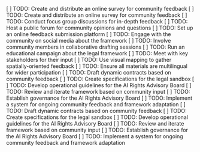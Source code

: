 [ ] TODO: Create and distribute an online survey for community feedback
[ ] TODO: Create and distribute an online survey for community feedback
[ ] TODO: Conduct focus group discussions for in-depth feedback
[ ] TODO: Host a public forum for community opinions and questions
[ ] TODO: Set up an online feedback submission platform
[ ] TODO: Engage with the community on social media about the framework
[ ] TODO: Involve community members in collaborative drafting sessions
[ ] TODO: Run an educational campaign about the legal framework
[ ] TODO: Meet with key stakeholders for their input
[ ] TODO: Use visual mapping to gather spatially-oriented feedback
[ ] TODO: Ensure all materials are multilingual for wider participation
[ ] TODO: Draft dynamic contracts based on community feedback
[ ] TODO: Create specifications for the legal sandbox
[ ] TODO: Develop operational guidelines for the AI Rights Advisory Board
[ ] TODO: Review and iterate framework based on community input
[ ] TODO: Establish governance for the AI Rights Advisory Board
[ ] TODO: Implement a system for ongoing community feedback and framework adaptation
[ ] TODO: Draft dynamic contracts based on community feedback
[ ] TODO: Create specifications for the legal sandbox
[ ] TODO: Develop operational guidelines for the AI Rights Advisory Board
[ ] TODO: Review and iterate framework based on community input
[ ] TODO: Establish governance for the AI Rights Advisory Board
[ ] TODO: Implement a system for ongoing community feedback and framework adaptation